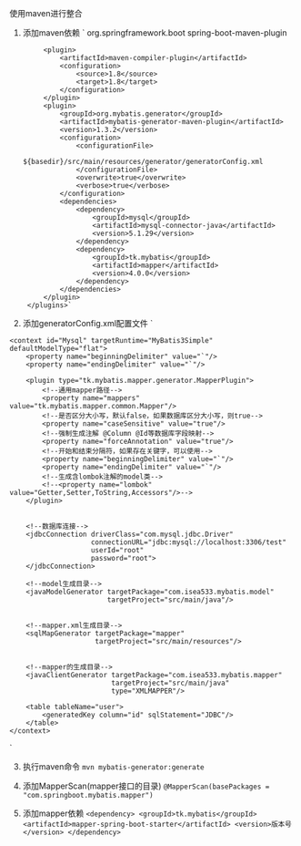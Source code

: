 使用maven进行整合
1. 添加maven依赖
`<plugins>
            <plugin>
                <groupId>org.springframework.boot</groupId>
                <artifactId>spring-boot-maven-plugin</artifactId>
            </plugin>

            <plugin>
                <artifactId>maven-compiler-plugin</artifactId>
                <configuration>
                    <source>1.8</source>
                    <target>1.8</target>
                </configuration>
            </plugin>
            <plugin>
                <groupId>org.mybatis.generator</groupId>
                <artifactId>mybatis-generator-maven-plugin</artifactId>
                <version>1.3.2</version>
                <configuration>
                    <configurationFile>
                        ${basedir}/src/main/resources/generator/generatorConfig.xml
                    </configurationFile>
                    <overwrite>true</overwrite>
                    <verbose>true</verbose>
                </configuration>
                <dependencies>
                    <dependency>
                        <groupId>mysql</groupId>
                        <artifactId>mysql-connector-java</artifactId>
                        <version>5.1.29</version>
                    </dependency>
                    <dependency>
                        <groupId>tk.mybatis</groupId>
                        <artifactId>mapper</artifactId>
                        <version>4.0.0</version>
                    </dependency>
                </dependencies>
            </plugin>
        </plugins>`

2. 添加generatorConfig.xml配置文件
`<!DOCTYPE generatorConfiguration
        PUBLIC "-//mybatis.org//DTD MyBatis Generator Configuration 1.0//EN"
        "http://mybatis.org/dtd/mybatis-generator-config_1_0.dtd">

<generatorConfiguration>
    <!--<properties resource="config.properties"/>-->

    <context id="Mysql" targetRuntime="MyBatis3Simple" defaultModelType="flat">
        <property name="beginningDelimiter" value="`"/>
        <property name="endingDelimiter" value="`"/>

        <plugin type="tk.mybatis.mapper.generator.MapperPlugin">
            <!--通用mapper路径-->
            <property name="mappers" value="tk.mybatis.mapper.common.Mapper"/>
            <!--是否区分大小写，默认false，如果数据库区分大小写，则true-->
            <property name="caseSensitive" value="true"/>
            <!--强制生成注解 @Column @Id等数据库字段映射-->
            <property name="forceAnnotation" value="true"/>
            <!--开始和结束分隔符，如果存在关键字，可以使用-->
            <property name="beginningDelimiter" value="`"/>
            <property name="endingDelimiter" value="`"/>
            <!--生成含lombok注解的model类-->
            <!--<property name="lombok" value="Getter,Setter,ToString,Accessors"/>-->
        </plugin>


        <!--数据库连接-->
        <jdbcConnection driverClass="com.mysql.jdbc.Driver"
                        connectionURL="jdbc:mysql://localhost:3306/test"
                        userId="root"
                        password="root">
        </jdbcConnection>

        <!--model生成目录-->
        <javaModelGenerator targetPackage="com.isea533.mybatis.model"
                            targetProject="src/main/java"/>


        <!--mapper.xml生成目录-->
        <sqlMapGenerator targetPackage="mapper"
                         targetProject="src/main/resources"/>


        <!--mapper的生成目录-->
        <javaClientGenerator targetPackage="com.isea533.mybatis.mapper"
                             targetProject="src/main/java"
                             type="XMLMAPPER"/>

        <table tableName="user">
            <generatedKey column="id" sqlStatement="JDBC"/>
        </table>
    </context>
</generatorConfiguration>`

3. 执行maven命令
`mvn mybatis-generator:generate`

4. 添加MapperScan(mapper接口的目录)
`@MapperScan(basePackages = "com.springboot.mybatis.mapper")`

5. 添加mapper依赖
`<dependency>
  <groupId>tk.mybatis</groupId>
  <artifactId>mapper-spring-boot-starter</artifactId>
  <version>版本号</version>
</dependency>`

